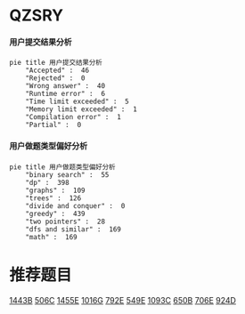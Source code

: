 # QZSRY

<!-- tabs:start -->



#### **用户提交结果分析**

```mermaid
pie title 用户提交结果分析
    "Accepted" :  46
    "Rejected" :  0
    "Wrong answer" :  40
    "Runtime error" :  6
    "Time limit exceeded" :  5
    "Memory limit exceeded" :  1
    "Compilation error" :  1
    "Partial" :  0
```

#### **用户做题类型偏好分析**

```mermaid
pie title 用户做题类型偏好分析
    "binary search" :  55
    "dp" :  398
    "graphs" :  109
    "trees" :  126
    "divide and conquer" :  0
    "greedy" :  439
    "two pointers" :  28
    "dfs and similar" :  169
    "math" :  169
```



<!-- tabs:end -->
# 推荐题目
[1443B](https://codeforces.com/contest/1443/problem/B)
[506C](https://codeforces.com/contest/506/problem/C)
[1455E](https://codeforces.com/contest/1455/problem/E)
[1016G](https://codeforces.com/contest/1016/problem/G)
[792E](https://codeforces.com/contest/792/problem/E)
[549E](https://codeforces.com/contest/549/problem/E)
[1093C](https://codeforces.com/contest/1093/problem/C)
[650B](https://codeforces.com/contest/650/problem/B)
[706E](https://codeforces.com/contest/706/problem/E)
[924D](https://codeforces.com/contest/924/problem/D)
